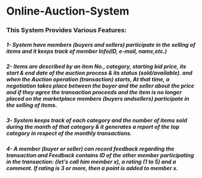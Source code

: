 # Online-Auction-System

### This System Provides Various Features:
##### 1- System have members (buyers and sellers) participate in the selling of items and it keeps track of member Info(ID, e-mail, name,etc.)
##### 2- Items are described by an item No., category, starting bid price, its start & end date of the auction process & its status (sold/available). and when the Auction operation (transaction) starts, At that time, a negotiation takes place between the buyer and the seller about the price and if they agree the transaction proceeds and the item is no longer placed on the marketplace members (buyers andsellers) participate in the selling of items.
##### 3- System keeps track of each category and the number of items sold during the month of that category & it generates a report of the top category in respect of the monthly transactions.
##### 4- A member (buyer or seller) can record feedback regarding the transaction and Feedback contains ID of the other member participating in the transaction: (let’s call him member x), a rating (1 to 5) and a comment. If rating is 3 or more, then a point is added to member x.
